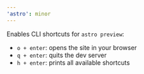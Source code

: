 ```yaml
---
'astro': minor
---
```


Enables CLI shortcuts for `astro preview`:

- `o + enter`: opens the site in your browser
- `q + enter`: quits the dev server
- `h + enter`: prints all available shortcuts
